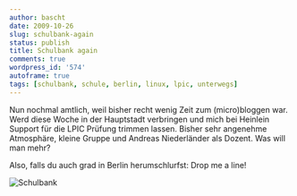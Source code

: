 ```yaml
---
author: bascht
date: 2009-10-26
slug: schulbank-again
status: publish
title: Schulbank again
comments: true
wordpress_id: '574'
autoframe: true
tags: [schulbank, schule, berlin, linux, lpic, unterwegs]
---
```



Nun nochmal amtlich, weil bisher recht wenig Zeit zum
(micro)bloggen war. Werd diese Woche in der Hauptstadt verbringen
und mich bei Heinlein Support für die LPIC Prüfung trimmen lassen.
Bisher sehr angenehme Atmosphäre, kleine Gruppe und Andreas
Niederländer als Dozent. Was will man mehr?

Also, falls du auch grad in Berlin herumschlurfst: Drop me a line!


![Schulbank](https://img.bascht.com/uploads/big/3ef3b20ce179d3e9d59b7caa5e231e61.jpg)
